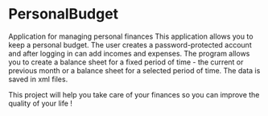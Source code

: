 # PersonalBudget
Application for managing personal finances
This application allows you to keep a personal budget. 
The user creates a password-protected account and after logging in can add incomes and expenses. 
The program allows you to create a balance sheet for a fixed period of time - the current or previous month 
or a balance sheet for a selected period of time. 
The data is saved in xml files.

This project will help you take care of your finances so you can improve the quality of your life !
